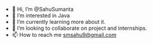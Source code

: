 - 👋 Hi, I’m @SahuSumanta
- 👀 I’m interested in Java
- 🌱 I’m currently learning more about it.
- 💞️ I’m looking to collaborate on project and internships.
- 📫 How to reach me smsahu9@gmail.com

<!---
SahuSumanta/SahuSumanta is a ✨ special ✨ repository because its `README.md` (this file) appears on your GitHub profile.
You can click the Preview link to take a look at your changes.
--->
